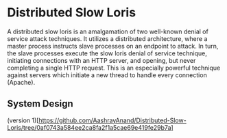 # Distributed Slow Loris

A distributed slow loris is an amalgamation of two well-known denial of service attack techniques. It utilizes a distributed architecture, where a master process instructs slave processes on an endpoint to attack. In turn, the slave processes execute the slow loris denial of service technique, initiating connections with an HTTP server, and opening, but never completing a single HTTP request. This is an especially powerful technique against servers which initiate a new thread to handle every connection (Apache).

## System Design

(version 1)[https://github.com/AashrayAnand/Distributed-Slow-Loris/tree/0af0743a584ee2ca8fa2f1a5cae69e419fe29b7a]
